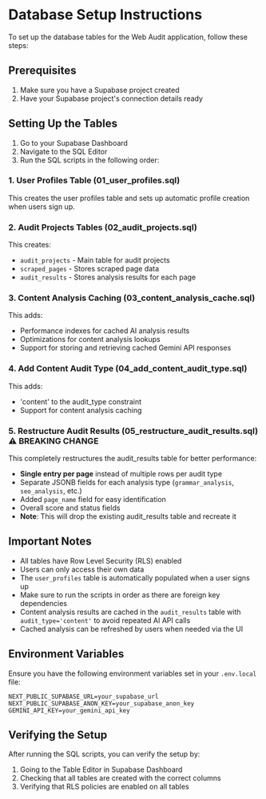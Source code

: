 # Database Setup Instructions

To set up the database tables for the Web Audit application, follow these steps:

## Prerequisites

1. Make sure you have a Supabase project created
2. Have your Supabase project's connection details ready

## Setting Up the Tables

1. Go to your Supabase Dashboard
2. Navigate to the SQL Editor
3. Run the SQL scripts in the following order:

### 1. User Profiles Table (01_user_profiles.sql)
This creates the user profiles table and sets up automatic profile creation when users sign up.

### 2. Audit Projects Tables (02_audit_projects.sql)
This creates:
- `audit_projects` - Main table for audit projects
- `scraped_pages` - Stores scraped page data
- `audit_results` - Stores analysis results for each page

### 3. Content Analysis Caching (03_content_analysis_cache.sql)
This adds:
- Performance indexes for cached AI analysis results
- Optimizations for content analysis lookups
- Support for storing and retrieving cached Gemini API responses

### 4. Add Content Audit Type (04_add_content_audit_type.sql)
This adds:
- 'content' to the audit_type constraint
- Support for content analysis caching

### 5. Restructure Audit Results (05_restructure_audit_results.sql) ⚠️ **BREAKING CHANGE**
This completely restructures the audit_results table for better performance:
- **Single entry per page** instead of multiple rows per audit type
- Separate JSONB fields for each analysis type (`grammar_analysis`, `seo_analysis`, etc.)
- Added `page_name` field for easy identification
- Overall score and status fields
- **Note**: This will drop the existing audit_results table and recreate it

## Important Notes

- All tables have Row Level Security (RLS) enabled
- Users can only access their own data
- The `user_profiles` table is automatically populated when a user signs up
- Make sure to run the scripts in order as there are foreign key dependencies
- Content analysis results are cached in the `audit_results` table with `audit_type='content'` to avoid repeated AI API calls
- Cached analysis can be refreshed by users when needed via the UI

## Environment Variables

Ensure you have the following environment variables set in your `.env.local` file:

```
NEXT_PUBLIC_SUPABASE_URL=your_supabase_url
NEXT_PUBLIC_SUPABASE_ANON_KEY=your_supabase_anon_key
GEMINI_API_KEY=your_gemini_api_key
```

## Verifying the Setup

After running the SQL scripts, you can verify the setup by:

1. Going to the Table Editor in Supabase Dashboard
2. Checking that all tables are created with the correct columns
3. Verifying that RLS policies are enabled on all tables 